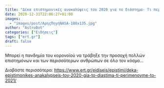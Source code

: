 ```yaml
---
title: "Δέκα επιστημονικές ανακαλύψεις του 2020 για το διάστημα- Τι περιμένουμε το 2021"
date: 2020-12-31T22:06:27+01:00
images:
  - "images/post/ΑρηςΠηγήNASA-180x135.jpg"
author: "AstroBot"
categories: ["Ειδήσεις"]
tags: ["ert.gr"]
draft: false
---
```


Μπορεί η πανδημία του κορονοϊού να τράβηξε την προσοχή πολλών επιστημόνων και των περισσότερων ανθρώπων σε όλο τον κόσμο...

Διαβάστε περισσότερα: https://www.ert.gr/eidiseis/epistimi/deka-epistimonikes-anakalypseis-toy-2020-gia-to-diastima-ti-perimenoyme-to-2021/
